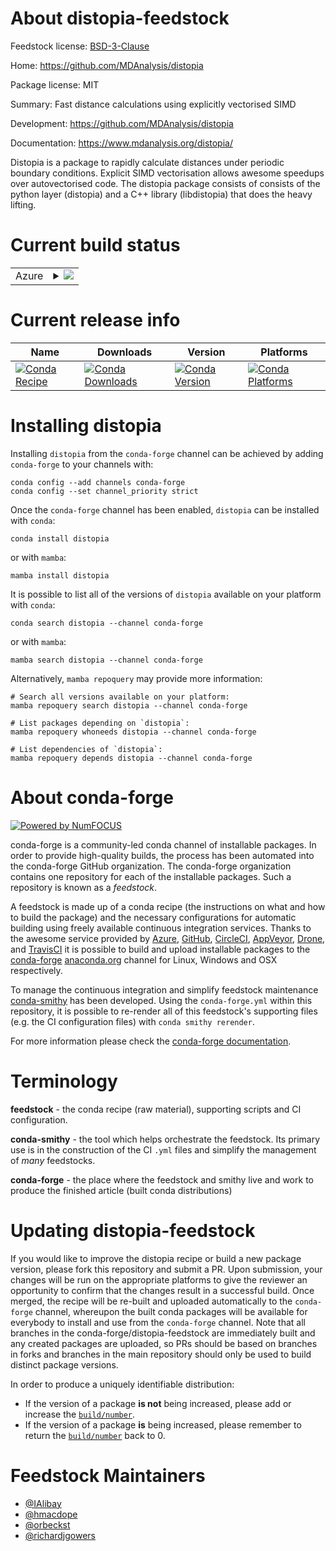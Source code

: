 About distopia-feedstock
========================

Feedstock license: [BSD-3-Clause](https://github.com/conda-forge/distopia-feedstock/blob/main/LICENSE.txt)

Home: https://github.com/MDAnalysis/distopia

Package license: MIT

Summary: Fast distance calculations using explicitly vectorised SIMD

Development: https://github.com/MDAnalysis/distopia

Documentation: https://www.mdanalysis.org/distopia/

Distopia is a package to rapidly calculate distances under periodic boundary conditions.
Explicit SIMD vectorisation allows awesome speedups over autovectorised code.
The distopia package consists of consists of the python layer (distopia)
and a C++ library (libdistopia) that does the heavy lifting.


Current build status
====================


<table>
    
  <tr>
    <td>Azure</td>
    <td>
      <details>
        <summary>
          <a href="https://dev.azure.com/conda-forge/feedstock-builds/_build/latest?definitionId=17831&branchName=main">
            <img src="https://dev.azure.com/conda-forge/feedstock-builds/_apis/build/status/distopia-feedstock?branchName=main">
          </a>
        </summary>
        <table>
          <thead><tr><th>Variant</th><th>Status</th></tr></thead>
          <tbody><tr>
              <td>linux_64_numpy2.0python3.10.____cpython</td>
              <td>
                <a href="https://dev.azure.com/conda-forge/feedstock-builds/_build/latest?definitionId=17831&branchName=main">
                  <img src="https://dev.azure.com/conda-forge/feedstock-builds/_apis/build/status/distopia-feedstock?branchName=main&jobName=linux&configuration=linux%20linux_64_numpy2.0python3.10.____cpython" alt="variant">
                </a>
              </td>
            </tr><tr>
              <td>linux_64_numpy2.0python3.12.____cpython</td>
              <td>
                <a href="https://dev.azure.com/conda-forge/feedstock-builds/_build/latest?definitionId=17831&branchName=main">
                  <img src="https://dev.azure.com/conda-forge/feedstock-builds/_apis/build/status/distopia-feedstock?branchName=main&jobName=linux&configuration=linux%20linux_64_numpy2.0python3.12.____cpython" alt="variant">
                </a>
              </td>
            </tr><tr>
              <td>linux_64_numpy2.0python3.9.____cpython</td>
              <td>
                <a href="https://dev.azure.com/conda-forge/feedstock-builds/_build/latest?definitionId=17831&branchName=main">
                  <img src="https://dev.azure.com/conda-forge/feedstock-builds/_apis/build/status/distopia-feedstock?branchName=main&jobName=linux&configuration=linux%20linux_64_numpy2.0python3.9.____cpython" alt="variant">
                </a>
              </td>
            </tr><tr>
              <td>osx_64_numpy2.0python3.10.____cpython</td>
              <td>
                <a href="https://dev.azure.com/conda-forge/feedstock-builds/_build/latest?definitionId=17831&branchName=main">
                  <img src="https://dev.azure.com/conda-forge/feedstock-builds/_apis/build/status/distopia-feedstock?branchName=main&jobName=osx&configuration=osx%20osx_64_numpy2.0python3.10.____cpython" alt="variant">
                </a>
              </td>
            </tr><tr>
              <td>osx_64_numpy2.0python3.12.____cpython</td>
              <td>
                <a href="https://dev.azure.com/conda-forge/feedstock-builds/_build/latest?definitionId=17831&branchName=main">
                  <img src="https://dev.azure.com/conda-forge/feedstock-builds/_apis/build/status/distopia-feedstock?branchName=main&jobName=osx&configuration=osx%20osx_64_numpy2.0python3.12.____cpython" alt="variant">
                </a>
              </td>
            </tr><tr>
              <td>osx_64_numpy2.0python3.9.____cpython</td>
              <td>
                <a href="https://dev.azure.com/conda-forge/feedstock-builds/_build/latest?definitionId=17831&branchName=main">
                  <img src="https://dev.azure.com/conda-forge/feedstock-builds/_apis/build/status/distopia-feedstock?branchName=main&jobName=osx&configuration=osx%20osx_64_numpy2.0python3.9.____cpython" alt="variant">
                </a>
              </td>
            </tr>
          </tbody>
        </table>
      </details>
    </td>
  </tr>
</table>

Current release info
====================

| Name | Downloads | Version | Platforms |
| --- | --- | --- | --- |
| [![Conda Recipe](https://img.shields.io/badge/recipe-distopia-green.svg)](https://anaconda.org/conda-forge/distopia) | [![Conda Downloads](https://img.shields.io/conda/dn/conda-forge/distopia.svg)](https://anaconda.org/conda-forge/distopia) | [![Conda Version](https://img.shields.io/conda/vn/conda-forge/distopia.svg)](https://anaconda.org/conda-forge/distopia) | [![Conda Platforms](https://img.shields.io/conda/pn/conda-forge/distopia.svg)](https://anaconda.org/conda-forge/distopia) |

Installing distopia
===================

Installing `distopia` from the `conda-forge` channel can be achieved by adding `conda-forge` to your channels with:

```
conda config --add channels conda-forge
conda config --set channel_priority strict
```

Once the `conda-forge` channel has been enabled, `distopia` can be installed with `conda`:

```
conda install distopia
```

or with `mamba`:

```
mamba install distopia
```

It is possible to list all of the versions of `distopia` available on your platform with `conda`:

```
conda search distopia --channel conda-forge
```

or with `mamba`:

```
mamba search distopia --channel conda-forge
```

Alternatively, `mamba repoquery` may provide more information:

```
# Search all versions available on your platform:
mamba repoquery search distopia --channel conda-forge

# List packages depending on `distopia`:
mamba repoquery whoneeds distopia --channel conda-forge

# List dependencies of `distopia`:
mamba repoquery depends distopia --channel conda-forge
```


About conda-forge
=================

[![Powered by
NumFOCUS](https://img.shields.io/badge/powered%20by-NumFOCUS-orange.svg?style=flat&colorA=E1523D&colorB=007D8A)](https://numfocus.org)

conda-forge is a community-led conda channel of installable packages.
In order to provide high-quality builds, the process has been automated into the
conda-forge GitHub organization. The conda-forge organization contains one repository
for each of the installable packages. Such a repository is known as a *feedstock*.

A feedstock is made up of a conda recipe (the instructions on what and how to build
the package) and the necessary configurations for automatic building using freely
available continuous integration services. Thanks to the awesome service provided by
[Azure](https://azure.microsoft.com/en-us/services/devops/), [GitHub](https://github.com/),
[CircleCI](https://circleci.com/), [AppVeyor](https://www.appveyor.com/),
[Drone](https://cloud.drone.io/welcome), and [TravisCI](https://travis-ci.com/)
it is possible to build and upload installable packages to the
[conda-forge](https://anaconda.org/conda-forge) [anaconda.org](https://anaconda.org/)
channel for Linux, Windows and OSX respectively.

To manage the continuous integration and simplify feedstock maintenance
[conda-smithy](https://github.com/conda-forge/conda-smithy) has been developed.
Using the ``conda-forge.yml`` within this repository, it is possible to re-render all of
this feedstock's supporting files (e.g. the CI configuration files) with ``conda smithy rerender``.

For more information please check the [conda-forge documentation](https://conda-forge.org/docs/).

Terminology
===========

**feedstock** - the conda recipe (raw material), supporting scripts and CI configuration.

**conda-smithy** - the tool which helps orchestrate the feedstock.
                   Its primary use is in the construction of the CI ``.yml`` files
                   and simplify the management of *many* feedstocks.

**conda-forge** - the place where the feedstock and smithy live and work to
                  produce the finished article (built conda distributions)


Updating distopia-feedstock
===========================

If you would like to improve the distopia recipe or build a new
package version, please fork this repository and submit a PR. Upon submission,
your changes will be run on the appropriate platforms to give the reviewer an
opportunity to confirm that the changes result in a successful build. Once
merged, the recipe will be re-built and uploaded automatically to the
`conda-forge` channel, whereupon the built conda packages will be available for
everybody to install and use from the `conda-forge` channel.
Note that all branches in the conda-forge/distopia-feedstock are
immediately built and any created packages are uploaded, so PRs should be based
on branches in forks and branches in the main repository should only be used to
build distinct package versions.

In order to produce a uniquely identifiable distribution:
 * If the version of a package **is not** being increased, please add or increase
   the [``build/number``](https://docs.conda.io/projects/conda-build/en/latest/resources/define-metadata.html#build-number-and-string).
 * If the version of a package **is** being increased, please remember to return
   the [``build/number``](https://docs.conda.io/projects/conda-build/en/latest/resources/define-metadata.html#build-number-and-string)
   back to 0.

Feedstock Maintainers
=====================

* [@IAlibay](https://github.com/IAlibay/)
* [@hmacdope](https://github.com/hmacdope/)
* [@orbeckst](https://github.com/orbeckst/)
* [@richardjgowers](https://github.com/richardjgowers/)

